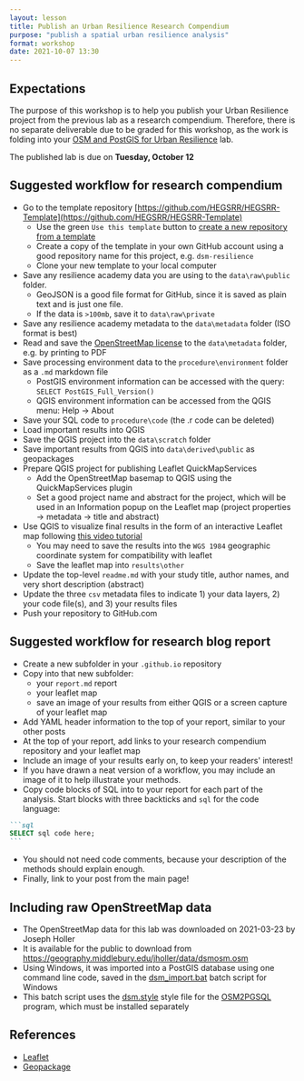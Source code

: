 ```yaml
---
layout: lesson
title: Publish an Urban Resilience Research Compendium
purpose: "publish a spatial urban resilience analysis"
format: workshop
date: 2021-10-07 13:30
---
```


## Expectations

The purpose of this workshop is to help you publish your Urban Resilience project from the previous lab as a research compendium. Therefore, there is no separate deliverable due to be graded for this workshop, as the work is folding into your [OSM and PostGIS for Urban Resilience](OSM-resilience-implement) lab.

The published lab is due on **Tuesday, October 12**

## Suggested workflow for research compendium

- Go to the template repository [https://github.com/HEGSRR/HEGSRR-Template](https://github.com/HEGSRR/HEGSRR-Template)
  - Use the green `Use this template` button to [create a new repository from a template](https://docs.github.com/en/repositories/creating-and-managing-repositories/creating-a-repository-from-a-template)
  - Create a copy of the template in your own GitHub account using a good repository name for this project, e.g. `dsm-resilience`
  - Clone your new template to your local computer
- Save any resilience academy data you are using to the `data\raw\public` folder.
  - GeoJSON is a good file format for GitHub, since it is saved as plain text and is just one file.
  - If the data is `>100mb`, save it to `data\raw\private`
- Save any resilience academy metadata to the `data\metadata` folder (ISO format is best)
- Read and save the [OpenStreetMap license](https://www.openstreetmap.org/copyright) to the `data\metadata` folder, e.g. by printing to PDF
- Save processing environment data to the `procedure\environment` folder as a `.md` markdown file
  - PostGIS environment information can be accessed with the query: `SELECT PostGIS_Full_Version()`
  - QGIS environment information can be accessed from the QGIS menu: Help -> About
- Save your SQL code to `procedure\code` (the .r code can be deleted)
- Load important results into QGIS
- Save the QGIS project into the `data\scratch` folder
- Save important results from QGIS into `data\derived\public` as geopackages
- Prepare QGIS project for publishing Leaflet QuickMapServices
  - Add the OpenStreetMap basemap to QGIS using the QuickMapServices plugin
  - Set a good project name and abstract for the project, which will be used in an Information popup on the Leaflet map (project properties -> metadata -> title and abstract)
- Use QGIS to visualize final results in the form of an interactive Leaflet map following [this video tutorial](https://midd.hosted.panopto.com/Panopto/Pages/Sessions/List.aspx?folderID=289eb2e3-1c62-4959-a4bc-adba00d820d6)
  - You may need to save the results into the `WGS 1984` geographic coordinate system for compatibility with leaflet
  - Save the leaflet map into `results\other`
- Update the top-level `readme.md` with your study title, author names, and very short description (abstract)
- Update the three `csv` metadata files to indicate 1) your data layers, 2) your code file(s), and 3) your results files
- Push your repository to GitHub.com

## Suggested workflow for research blog report

- Create a new subfolder in your `.github.io` repository
- Copy into that new subfolder:
  - your `report.md` report
  - your leaflet map
  - save an image of your results from either QGIS or a screen capture of your leaflet map
- Add YAML header information to the top of your report, similar to your other posts
- At the top of your report, add links to your research compendium repository and your leaflet map
- Include an image of your results early on, to keep your readers' interest!
- If you have drawn a neat version of a workflow, you may include an image of it to help illustrate your methods.
- Copy code blocks of SQL into to your report for each part of the analysis. Start blocks with three backticks and `sql` for the code language:

~~~markdown
```sql
SELECT sql code here;
```
~~~

- You should not need code comments, because your description of the methods should explain enough.
- Finally, link to your post from the main page!

## Including raw OpenStreetMap data

- The OpenStreetMap data for this lab was downloaded on 2021-03-23 by Joseph Holler
- It is available for the public to download from https://geography.middlebury.edu/jholler/data/dsmosm.osm
- Using Windows, it was imported into a PostGIS database using one command line code, saved in the [dsm_import.bat](/assets/dsm_import.bat) batch script for Windows
- This batch script uses the [dsm.style](/assets/dsm.style) style file for the [OSM2PGSQL](https://osm2pgsql.org/) program, which must be installed separately

## References

- [Leaflet](https://leafletjs.com/)
- [Geopackage](https://www.geopackage.org/)
